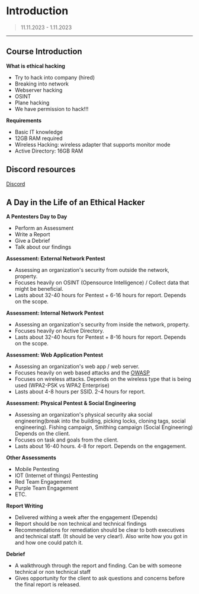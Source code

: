 # Introduction
>11.11.2023 - 1.11.2023
---

## Course Introduction

**What is ethical hacking**
- Try to hack into company (hired)
- Breaking into network
- Webserver hacking
- OSINT
- Plane hacking
- We have permission to hack!!!

**Requirements**
- Basic IT knowledge
- 12GB RAM required
- Wireless Hacking: wireless adapter that supports monitor mode
- Active Directory: 16GB RAM

## Discord resources
[Discord](https://discord.gg/tcm)

## A Day in the Life of an Ethical Hacker

**A Pentesters Day to Day**
- Perform an Assessment
- Write a Report 
- Give a Debrief
- Talk about our findings

**Assessment: External Network Pentest**
- Assessing an organization's security from outside the network, property.
- Focuses heavily on OSINT (Opensource Intelligence) / Collect data that might be beneficial.
- Lasts about 32-40 hours for Pentest + 6-16 hours for report. Depends on the scope.

**Assessment: Internal Network Pentest**
- Assessing an organization's security from inside the network, property.
- Focuses heavily on Active Directory.
- Lasts about 32-40 hours for Pentest + 8-16 hours for report. Depends on the scope.

**Assessment: Web Application Pentest**
- Assessing an organization's web app / web server.
- Focuses heavily on web based attacks and the [OWASP](https://owasp.org)
- Focuses on wireless attacks. Depends on the wireless type that is being used (WPA2-PSK vs WPA2 Enterprise)
- Lasts about 4-8 hours per SSID. 2-4 hours for report.

**Assessment: Physical Pentest & Social Engineering**
- Assessing an organization's physical security aka social engineering(break into the building, picking locks, cloning tags, social engineering).  Fishing campaign, Smithing campaign (Social Engineering) Depends on the client.
- Focuses on task and goals from the client.
- Lasts about 16-40 hours. 4-8 for report. Depends on the engagement.

**Other Assessments**
- Mobile Pentesting
- IOT (Internet of things) Pentesting
- Red Team Engagement
- Purple Team Engagement
- ETC.

**Report Writing**
- Delivered withing a week after the engagement (Depends)
- Report should be non technical and technical findings
- Recommendations for remediation should be clear to both executives and technical staff. (It should be very clear!). Also write how you got in and how one could patch it.

**Debrief**
- A walkthrough through the report and finding. Can be with someone technical or non technical staff
- Gives opportunity for the client to ask questions and concerns before the final report is released.
